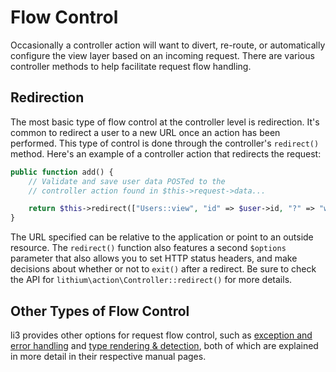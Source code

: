 # Flow Control


Occasionally a controller action will want to divert, re-route, or automatically configure the view layer based on an incoming request. There are various controller methods to help facilitate request flow handling.

## Redirection

The most basic type of flow control at the controller level is redirection. It's common to redirect a user to a new URL once an action has been performed. This type of control is done through the controller's `redirect()` method. Here's an example of a controller action that redirects the request:

```php
public function add() {
	// Validate and save user data POSTed to the
	// controller action found in $this->request->data...

	return $this->redirect(["Users::view", "id" => $user->id, "?" => "welcome"]);
}
```

The URL specified can be relative to the application or point to an outside resource. The `redirect()` function also features a second `$options` parameter that also allows you to set HTTP status headers, and make decisions about whether or not to `exit()` after a redirect. Be sure to check the API for `lithium\action\Controller::redirect()` for more details.

## Other Types of Flow Control

li3 provides other options for request flow control, such as [exception and error handling](exceptions-errors.md) and [type rendering & detection](type-rendering-detection.md), both of which are explained in more detail in their respective manual pages.
